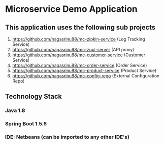 # Microservice Demo Application
## This application uses the following sub projects
1. https://github.com/nagasrinu88/mc-zipkin-service (Log Tracking Service)
2. https://github.com/nagasrinu88/mc-zuul-server (API proxy)
3. https://github.com/nagasrinu88/mc-customer-service (Customer Service)
4. https://github.com/nagasrinu88/mc-order-service (Order Service)
5. https://github.com/nagasrinu88/mc-product-service (Product Service)
6. https://github.com/nagasrinu88/mc-config-repo (External Configuration Repo)

## Technology Stack
### Java 1.8
### Spring Boot 1.5.6
### IDE: Netbeans (can be imported to any other IDE's)
